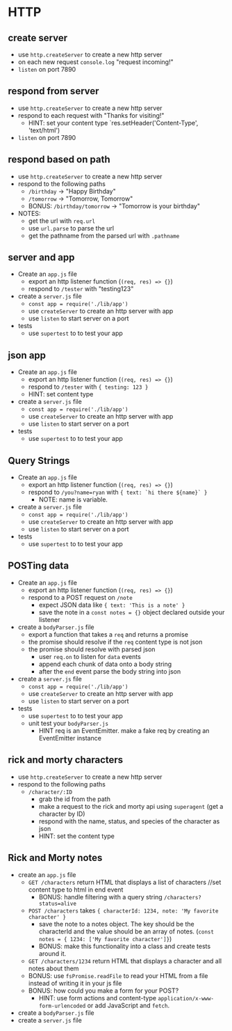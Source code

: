 # HTTP

## create server

* use `http.createServer` to create a new http server
* on each new request `console.log` "request incoming!"
* `listen` on port 7890

## respond from server

* use `http.createServer` to create a new http server
* respond to each request with "<html><body>Thanks for visiting!</body></html>"
  * HINT: set your content type `res.setHeader('Content-Type', 'text/html')
* `listen` on port 7890

## respond based on path

* use `http.createServer` to create a new http server
* respond to the following paths
  * `/birthday` -> "Happy Birthday"
  * `/tomorrow` -> "Tomorrow, Tomorrow"
  * BONUS: `/birthday/tomorrow` -> "Tomorrow is your birthday"
* NOTES:
  * get the url with `req.url`
  * use `url.parse` to parse the url
  * get the pathname from the parsed url with `.pathname`

## server and app

* Create an `app.js` file
  * export an http listener function (`(req, res) => {}`)
  * respond to `/tester` with "testing123"
* create a `server.js` file
  * `const app = require('./lib/app')`
  * use `createServer` to create an http server with app
  * use `listen` to start server on a port
* tests
  * use `supertest` to to test your app

## json app

* Create an `app.js` file
  * export an http listener function (`(req, res) => {}`)
  * respond to `/tester` with `{ testing: 123 }`
  * HINT: set content type
* create a `server.js` file
  * `const app = require('./lib/app')`
  * use `createServer` to create an http server with app
  * use `listen` to start server on a port
* tests
  * use `supertest` to to test your app

## Query Strings

* Create an `app.js` file
  * export an http listener function (`(req, res) => {}`)
  * respond to `/you?name=ryan` with ```{ text: `hi there ${name}` }```
    * NOTE: name is variable.
* create a `server.js` file
  * `const app = require('./lib/app')`
  * use `createServer` to create an http server with app
  * use `listen` to start server on a port
* tests
  * use `supertest` to to test your app

## POSTing data

* Create an `app.js` file
  * export an http listener function (`(req, res) => {}`)
  * respond to a POST request on `/note`
    * expect JSON data like `{ text: 'This is a note' }`
    * save the note in a `const notes = {}` object declared outside your listener
* create a `bodyParser.js` file
  * export a function that takes a `req` and returns a promise
  * the promise should resolve if the `req` content type is not json
  * the promise should resolve with parsed json
    * user `req.on` to listen for `data` events
    * append each chunk of data onto a body string
    * after the `end` event parse the body string into json
* create a `server.js` file
  * `const app = require('./lib/app')`
  * use `createServer` to create an http server with app
  * use `listen` to start server on a port
* tests
  * use `supertest` to to test your app
  * unit test your `bodyParser.js`
    * HINT req is an EventEmitter. make a fake req by creating an EventEmitter instance

## rick and morty characters

* use `http.createServer` to create a new http server
* respond to the following paths
  * `/character/:ID`
    * grab the id from the path
    * make a request to the rick and morty api using `superagent` (get a character by ID)
    * respond with the name, status, and species of the character as json
    * HINT: set the content type

## Rick and Morty notes

* create an `app.js` file
  * `GET /characters` return HTML that displays a list of characters
    //set content type to html in end event
    * BONUS: handle filtering with a query string `/characters?status=alive`
  * `POST /characters` takes `{ characterId: 1234, note: 'My favorite character' }`
    * save the note to a notes object. The key should be the characterId and the value
      should be an array of notes. (`const notes = { 1234: ['My favorite character']}`)
    * BONUS: make this functionality into a class and create tests around it.
  * `GET /characters/1234` return HTML that displays a character and all notes about them
  * BONUS: use `fsPromise.readFile` to read your HTML from a file instead
    of writing it in your js file
  * BONUS: how could you make a form for your POST?
    * HINT: use form actions and content-type `application/x-www-form-urlencoded`
      or add JavaScript and `fetch`.
* create a `bodyParser.js` file
* create a `server.js` file

